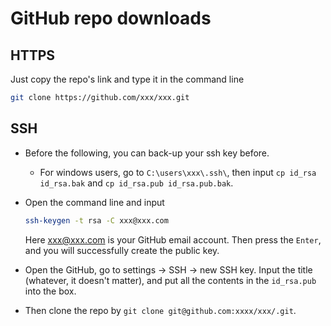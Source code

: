 # GitHub repo downloads

## HTTPS

Just copy the repo's link and type it in the command line

```bash
git clone https://github.com/xxx/xxx.git
```

## SSH

- Before the following, you can back-up your ssh key before.
  - For windows users, go to `C:\users\xxx\.ssh\`, then input `cp id_rsa id_rsa.bak` and `cp id_rsa.pub id_rsa.pub.bak`.

- Open the command line and input

  ```bash
  ssh-keygen -t rsa -C xxx@xxx.com
  ```

  Here xxx@xxx.com is your GitHub email account. Then press the `Enter`, and you will successfully create the public key.

- Open the GitHub, go to settings -> SSH -> new SSH key. Input the title (whatever, it doesn't matter), and put all the contents in the `id_rsa.pub` into the box.

- Then clone the repo by `git clone git@github.com:xxxx/xxx/.git`.
